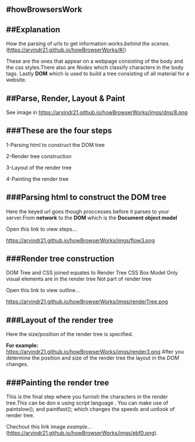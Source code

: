 #howBrowsersWork
---
##Explanation
---
How the parsing of urls to get information works.*behind the scenes*.
(https://arvindr21.github.io/howBrowserWorks/#/)


These are the ones that appear on a webpage consisting of the body and the css styles.There also are *Nodes* which classify characters in the body tags.
Lastly  **DOM**  which is used to build a tree consisting of all material for a website.


##Parse, Render, Layout & Paint
---
See image in  <https://arvindr21.github.io/howBrowserWorks/imgs/dns/8.png>

###These are the four steps
---
1-Parsing html to construct the DOM tree


2-Render tree construction


3-Layout of the render tree


4-Painting the render tree


###Parsing html to construct the DOM tree
---
Here the keyed url goes though proccesses before it parses to your server.From **network** to the **DOM** which is the **Document object model**

Open this link to view steps...


https://arvindr21.github.io/howBrowserWorks/imgs/flow3.png

###Render tree construction
---
DOM Tree and CSS joined equates to Render Tree
CSS Box Model
Only visual elements are in the render tree
Not part of render tree

Open this link to view outline...

https://arvindr21.github.io/howBrowserWorks/imgs/renderTree.png

###Layout of the render tree
---
Here the size/position of the render tree is specified.


**For example:**
https://arvindr21.github.io/howBrowserWorks/imgs/render3.png
After you determine the position and size of the render tree the layout in the *DOM* changes.

###Painting the render tree
---
This is the final step where you furnish the characters in the render tree.This can be don e using script language .
You can make use of paintslow(); and paintfast(); which changes the speeds and uotlook of render tree.


Chechout this link image *example*...(https://arvindr21.github.io/howBrowserWorks/imgs/ebf0.png).
